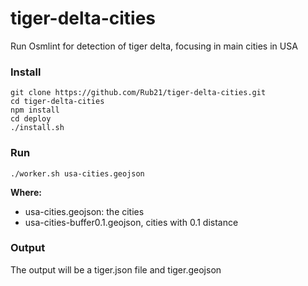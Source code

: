 # tiger-delta-cities

Run Osmlint for detection of tiger delta, focusing in main cities in USA

### Install 

```
git clone https://github.com/Rub21/tiger-delta-cities.git
cd tiger-delta-cities
npm install
cd deploy
./install.sh

```

### Run


```
./worker.sh usa-cities.geojson

```

**Where:**

- usa-cities.geojson: the cities
- usa-cities-buffer0.1.geojson, cities with 0.1 distance 

### Output

The output will be a tiger.json file and tiger.geojson